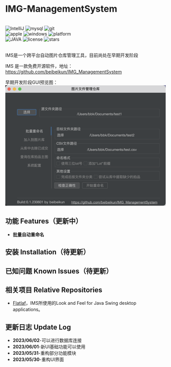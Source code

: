 # IMG-ManagementSystem

<br>
<div>
    <img alt="IntelliJ" src="https://img.shields.io/badge/IntelliJ IDEA-black?logo=intellij-idea&logoColor=white">
    <img alt="mysql" src="https://img.shields.io/badge/mysql-00000f.svg?logo=mysql&logoColor=white">
    <img alt="git" src="https://img.shields.io/badge/Git-black?logo=git">
</div>
<div>
    <img alt="apple" src="https://img.shields.io/badge/apple-mbp 2020-999999.svg?logo=apple&logoColor=white">
    <img alt="windows" src="https://img.shields.io/badge/windows-Legion Y9000x 2021-0078D6.svg?logo=windows&logoColor=white">
    <img alt="platform" src="https://img.shields.io/badge/platform-Windows%20%7C%20macOS-blueviolet">
</div>
<div>
<img alt="JAVA" src="https://img.shields.io/badge/Java-ED8B00.svg?logo=java">
    <img alt="license" src="https://img.shields.io/github/license/MaaAssistantArknights/MaaAssistantArknights">
    <img alt="stars" src="https://img.shields.io/github/stars/beibeikun/IMG_ManagementSystem?style=social">
</div>
<br>

IMS是一个跨平台自动图片仓库管理工具，目前尚处在早期开发阶段

IMS 是一款免费开源软件，地址：https://github.com/beibeikun/IMG_ManagementSystem

早期开发阶段GUI预览图：
![gui](https://raw.githubusercontent.com/beibeikun/IMG_ManagementSystem/master/gui.png)



## 功能 Features（更新中）

- **批量自动重命名**

## 安装 Installation（待更新）

## 已知问题 Known Issues（待更新）

## 相关项目 Relative Repositories

- [Flatlaf](https://github.com/JFormDesigner/FlatLaf)，IMS所使用的Look and Feel for Java Swing desktop applications。

## 更新日志 Update Log
- **2023/06/02**-可以进行数据库连接
- **2023/06/01**-新UI基础功能可以使用
- **2023/05/31**-重构部分功能模块
- **2023/05/30**-重构UI界面